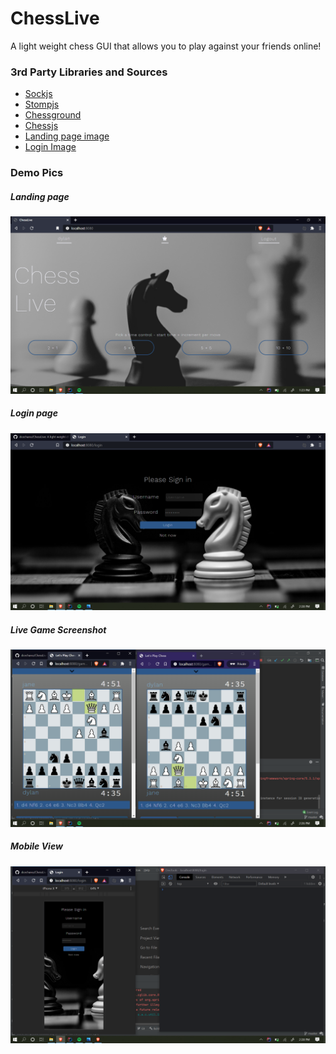 # ChessLive
A light weight chess GUI that allows you to play against your friends online!

### 3rd Party Libraries and Sources
<ul>
  <li><a href="https://github.com/sockjs">Sockjs</a></li>
  <li><a href="https://github.com/stomp-js/stompjs">Stompjs</a></li>
  <li><a href="https://github.com/ornicar/chessground">Chessground</a></li>
  <li><a href="https://github.com/jhlywa/chess.js">Chessjs</a></li>
  <li><a href="https://unsplash.com/@maqov">Landing page image</a></li>
  <li><a href="https://unsplash.com/@hpzworkz">Login Image</a></li>
</ul>

### Demo Pics
##### Landing page
<img src="https://github.com/dcechano/ChessLive/blob/master/src/main/resources/static/images/demo/Landing.png"></img>
##### Login page
<img src="https://github.com/dcechano/ChessLive/blob/master/src/main/resources/static/images/demo/Login.png"></img>
##### Live Game Screenshot
<img src="https://github.com/dcechano/ChessLive/blob/master/src/main/resources/static/images/demo/NimzoIndian.png"></img>
##### Mobile View
<img src="https://github.com/dcechano/ChessLive/blob/master/src/main/resources/static/images/demo/mobile-view.png"></img>
